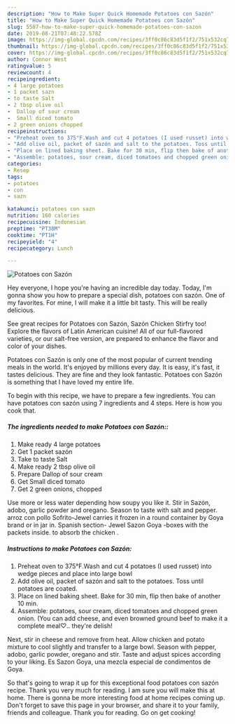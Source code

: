 ```yaml
---
description: "How to Make Super Quick Homemade Potatoes con Sazón"
title: "How to Make Super Quick Homemade Potatoes con Sazón"
slug: 5587-how-to-make-super-quick-homemade-potatoes-con-sazon
date: 2019-08-21T07:48:22.578Z
image: https://img-global.cpcdn.com/recipes/3ff0c86c83d5f1f2/751x532cq70/potatoes-con-sazon-recipe-main-photo.jpg
thumbnail: https://img-global.cpcdn.com/recipes/3ff0c86c83d5f1f2/751x532cq70/potatoes-con-sazon-recipe-main-photo.jpg
cover: https://img-global.cpcdn.com/recipes/3ff0c86c83d5f1f2/751x532cq70/potatoes-con-sazon-recipe-main-photo.jpg
author: Connor West
ratingvalue: 5
reviewcount: 4
recipeingredient:
- 4 large potatoes
- 1 packet sazn
- to taste Salt
- 2 tbsp olive oil
-  Dallop of sour cream
-  Small diced tomato
- 2 green onions chopped
recipeinstructions:
- "Preheat oven to 375°F.Wash and cut 4 potatoes (I used russet) into wedge pieces and place into large bowl"
- "Add olive oil, packet of sazón and salt to the potatoes. Toss until potatoes are coated."
- "Place on lined baking sheet. Bake for 30 min, flip then bake of another 10 min."
- "Assemble: potatoes, sour cream, diced tomatoes and chopped green onion. (You can add cheese, and even browned ground beef to make it a complete meal♡.. they&#39;re delish!"
categories:
- Resep
tags:
- potatoes
- con
- sazn

katakunci: potatoes con sazn
nutrition: 160 calories
recipecuisine: Indonesian
preptime: "PT38M"
cooktime: "PT1H"
recipeyield: "4"
recipecategory: Lunch

---
```



![Potatoes con Sazón](https://img-global.cpcdn.com/recipes/3ff0c86c83d5f1f2/751x532cq70/potatoes-con-sazon-recipe-main-photo.jpg)

Hey everyone, I hope you're having an incredible day today. Today, I'm gonna show you how to prepare a special dish, potatoes con sazón. One of my favorites. For mine, I will make it a little bit tasty. This will be really delicious.

See great recipes for Potatoes con Sazón, Sazón Chicken Stirfry too! Explore the flavors of Latin American cuisine! All of our full-flavored varieties, or our salt-free version, are prepared to enhance the flavor and color of your dishes.

Potatoes con Sazón is only one of the most popular of current trending meals in the world. It's enjoyed by millions every day. It is easy, it's fast, it tastes delicious. They are fine and they look fantastic. Potatoes con Sazón is something that I have loved my entire life.


To begin with this recipe, we have to prepare a few ingredients. You can have potatoes con sazón using 7 ingredients and 4 steps. Here is how you cook that.

##### The ingredients needed to make Potatoes con Sazón::

1. Make ready 4 large potatoes
1. Get 1 packet sazón
1. Take to taste Salt
1. Make ready 2 tbsp olive oil
1. Prepare  Dallop of sour cream
1. Get  Small diced tomato
1. Get 2 green onions, chopped


Use more or less water depending how soupy you like it. Stir in Sazón, adobo, garlic powder and oregano. Season to taste with salt and pepper. arroz con pollo Sofrito-Jewel carries it frozen in a round container by Goya brand or in jar in. Spanish section- Jewel Sazon Goya -boxes with the packets inside. to absorb the chicken . 

##### Instructions to make Potatoes con Sazón:

1. Preheat oven to 375°F.Wash and cut 4 potatoes (I used russet) into wedge pieces and place into large bowl
1. Add olive oil, packet of sazón and salt to the potatoes. Toss until potatoes are coated.
1. Place on lined baking sheet. Bake for 30 min, flip then bake of another 10 min.
1. Assemble: potatoes, sour cream, diced tomatoes and chopped green onion. (You can add cheese, and even browned ground beef to make it a complete meal♡.. they&#39;re delish!


Next, stir in cheese and remove from heat. Allow chicken and potato mixture to cool slightly and transfer to a large bowl. Season with pepper, adobo, garlic powder, oregano and stir. Taste and adjust spices according to your liking. Es Sazon Goya, una mezcla especial de condimentos de Goya. 

So that's going to wrap it up for this exceptional food potatoes con sazón recipe. Thank you very much for reading. I am sure you will make this at home. There is gonna be more interesting food at home recipes coming up. Don't forget to save this page in your browser, and share it to your family, friends and colleague. Thank you for reading. Go on get cooking!
